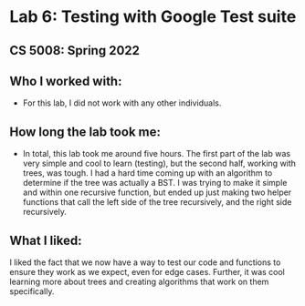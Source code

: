 # Lab 6: Testing with Google Test suite
## CS 5008: Spring 2022
## Who I worked with:
* For this lab, I did not work with any other individuals.
## How long the lab took me:
* In total, this lab took me around five hours. The first part of the lab was very simple and cool to learn (testing),
  but the second half, working with trees, was tough. I had a hard time coming up with an algorithm to determine if the
  tree was actually a BST. I was trying to make it simple and within one recursive function, but ended up just making
  two helper functions that call the left side of the tree recursively, and the right side recursively.
## What I liked:
I liked the fact that we now have a way to test our code and functions to ensure they work as we expect, even for edge
cases. Further, it was cool learning more about trees and creating algorithms that work on them specifically.

  
